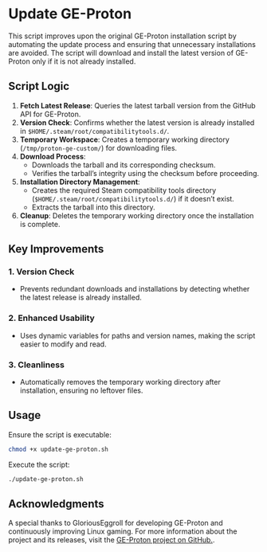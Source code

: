 # Update GE-Proton

This script improves upon the original GE-Proton installation script by automating the update process and ensuring that unnecessary installations are avoided. The script will download and install the latest version of GE-Proton only if it is not already installed.

## Script Logic

1. **Fetch Latest Release**: Queries the latest tarball version from the GitHub API for GE-Proton.
2. **Version Check**: Confirms whether the latest version is already installed in `$HOME/.steam/root/compatibilitytools.d/`.
3. **Temporary Workspace**: Creates a temporary working directory (`/tmp/proton-ge-custom/`) for downloading files.
4. **Download Process**:
   - Downloads the tarball and its corresponding checksum.
   - Verifies the tarball’s integrity using the checksum before proceeding.
5. **Installation Directory Management**:
   - Creates the required Steam compatibility tools directory (`$HOME/.steam/root/compatibilitytools.d/`) if it doesn’t exist.
   - Extracts the tarball into this directory.
6. **Cleanup**: Deletes the temporary working directory once the installation is complete.

## Key Improvements

### 1. **Version Check**
- Prevents redundant downloads and installations by detecting whether the latest release is already installed.

### 2. **Enhanced Usability**
- Uses dynamic variables for paths and version names, making the script easier to modify and read.

### 3. **Cleanliness**
- Automatically removes the temporary working directory after installation, ensuring no leftover files.

## Usage

Ensure the script is executable:

```bash
chmod +x update-ge-proton.sh
```

Execute the script: 
```bash
./update-ge-proton.sh

```

## Acknowledgments

A special thanks to GloriousEggroll for developing GE-Proton and continuously improving Linux gaming. For more information about the project and its releases, visit the [GE-Proton project on GitHub.](https://github.com/GloriousEggroll/proton-ge-custom).
